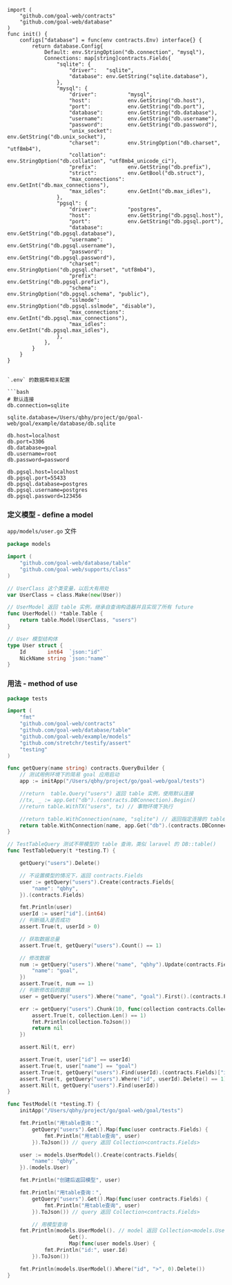 

    import (
        "github.com/goal-web/contracts"
        "github.com/goal-web/database"
    )
    func init() {
        configs["database"] = func(env contracts.Env) interface{} {
            return database.Config{
                Default: env.StringOption("db.connection", "mysql"),
                Connections: map[string]contracts.Fields{
                    "sqlite": {
                        "driver":   "sqlite",
                        "database": env.GetString("sqlite.database"),
                    },
                    "mysql": {
                        "driver":          "mysql",
                        "host":            env.GetString("db.host"),
                        "port":            env.GetString("db.port"),
                        "database":        env.GetString("db.database"),
                        "username":        env.GetString("db.username"),
                        "password":        env.GetString("db.password"),
                        "unix_socket":     env.GetString("db.unix_socket"),
                        "charset":         env.StringOption("db.charset", "utf8mb4"),
                        "collation":       env.StringOption("db.collation", "utf8mb4_unicode_ci"),
                        "prefix":          env.GetString("db.prefix"),
                        "strict":          env.GetBool("db.struct"),
                        "max_connections": env.GetInt("db.max_connections"),
                        "max_idles":       env.GetInt("db.max_idles"),
                    },
                    "pgsql": {
                        "driver":          "postgres",
                        "host":            env.GetString("db.pgsql.host"),
                        "port":            env.GetString("db.pgsql.port"),
                        "database":        env.GetString("db.pgsql.database"),
                        "username":        env.GetString("db.pgsql.username"),
                        "password":        env.GetString("db.pgsql.password"),
                        "charset":         env.StringOption("db.pgsql.charset", "utf8mb4"),
                        "prefix":          env.GetString("db.pgsql.prefix"),
                        "schema":          env.StringOption("db.pgsql.schema", "public"),
                        "sslmode":         env.StringOption("db.pgsql.sslmode", "disable"),
                        "max_connections": env.GetInt("db.pgsql.max_connections"),
                        "max_idles":       env.GetInt("db.pgsql.max_idles"),
                    },
                },
            }
        }
    }
```

`.env` 的数据库相关配置

```bash
# 默认连接
db.connection=sqlite

sqlite.database=/Users/qbhy/project/go/goal-web/goal/example/database/db.sqlite

db.host=localhost
db.port=3306
db.database=goal
db.username=root
db.password=password

db.pgsql.host=localhost
db.pgsql.port=55433
db.pgsql.database=postgres
db.pgsql.username=postgres
db.pgsql.password=123456
```

### 定义模型 - define a model
`app/models/user.go` 文件

```go
package models

import (
	"github.com/goal-web/database/table"
	"github.com/goal-web/supports/class"
)

// UserClass 这个类变量，以后大有用处
var UserClass = class.Make(new(User))

// UserModel 返回 table 实例，继承自查询构造器并且实现了所有 future
func UserModel() *table.Table {
	return table.Model(UserClass, "users")
}

// User 模型结构体
type User struct {
	Id       int64  `json:"id"`
	NickName string `json:"name"`
}
```

### 用法 - method of use
```go
package tests

import (
	"fmt"
	"github.com/goal-web/contracts"
	"github.com/goal-web/database/table"
	"github.com/goal-web/example/models"
	"github.com/stretchr/testify/assert"
	"testing"
)

func getQuery(name string) contracts.QueryBuilder {
	// 测试用例环境下的简易 goal 应用启动
	app := initApp("/Users/qbhy/project/go/goal-web/goal/tests")

	//return  table.Query("users") 返回 table 实例，使用默认连接
	//tx, _ := app.Get("db").(contracts.DBConnection).Begin()
	//return table.WithTX("users", tx) // 事物环境下执行

	//return table.WithConnection(name, "sqlite") // 返回指定连接的 table 实例，使用连接名
	return table.WithConnection(name, app.Get("db").(contracts.DBConnection)) // 也可以指定连接实例
}

// TestTableQuery 测试不带模型的 table 查询，类似 laravel 的 DB::table()
func TestTableQuery(t *testing.T) {

	getQuery("users").Delete()

	// 不设置模型的情况下，返回 contracts.Fields
	user := getQuery("users").Create(contracts.Fields{
		"name": "qbhy",
	}).(contracts.Fields)

	fmt.Println(user)
	userId := user["id"].(int64)
	// 判断插入是否成功
	assert.True(t, userId > 0)

	// 获取数据总量
	assert.True(t, getQuery("users").Count() == 1)

	// 修改数据
	num := getQuery("users").Where("name", "qbhy").Update(contracts.Fields{
		"name": "goal",
	})
	assert.True(t, num == 1)
	// 判断修改后的数据
	user = getQuery("users").Where("name", "goal").First().(contracts.Fields)

	err := getQuery("users").Chunk(10, func(collection contracts.Collection, page int) error {
		assert.True(t, collection.Len() == 1)
		fmt.Println(collection.ToJson())
		return nil
	})

	assert.Nil(t, err)

	assert.True(t, user["id"] == userId)
	assert.True(t, user["name"] == "goal")
	assert.True(t, getQuery("users").Find(userId).(contracts.Fields)["id"] == userId)
	assert.True(t, getQuery("users").Where("id", userId).Delete() == 1)
	assert.Nil(t, getQuery("users").Find(userId))
}

func TestModel(t *testing.T) {
	initApp("/Users/qbhy/project/go/goal-web/goal/tests")

	fmt.Println("用table查询：",
		getQuery("users").Get().Map(func(user contracts.Fields) {
			fmt.Println("用table查询", user)
		}).ToJson()) // query 返回 Collection<contracts.Fields>

	user := models.UserModel().Create(contracts.Fields{
		"name": "qbhy",
	}).(models.User)

	fmt.Println("创建后返回模型", user)

	fmt.Println("用table查询：",
		getQuery("users").Get().Map(func(user contracts.Fields) {
			fmt.Println("用table查询", user)
		}).ToJson()) // query 返回 Collection<contracts.Fields>

		// 用模型查询
	fmt.Println(models.UserModel(). // model 返回 Collection<models.User>
					Get().
					Map(func(user models.User) {
			fmt.Println("id:", user.Id)
		}).ToJson())

	fmt.Println(models.UserModel().Where("id", ">", 0).Delete())
}
